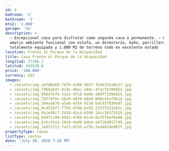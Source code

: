 ```yaml
---
id: 4
bedroom: '1'
bathroom: '1'
mts2: '1.000'
garage: 'no'
description: >-
  – Excepcional casa para disfrutar como segunda casa o permanente. – Consta de
  amplio ambiente funcional con estufa, un dormitorio, baño, parrillero,
  totalmente equipada y 1.000 M2 de terreno todo en excelente estado
location: Frente al Parque de la Hispanidad
title: Casa Frente al Parque de la Hispanidad
longitud: 57296.2
latitud: 343530.6
price: '160.000'
currency: U$S
images:
  - /assets/img_ad780a68-7bf9-4398-9657-fbdb335a9e17.jpg
  - /assets/img_fd6826df-8c9c-4bec-a84c-47acfb3999b3.jpg
  - /assets/img_99847b7b-31e2-4fc8-8a8b-d89ff338e625.jpg
  - /assets/img_79774f9c-5620-48f0-b8e0-099c4fe79b1d.jpg
  - /assets/img_304ad476-a5a0-4354-9158-bdc93f030edf.jpg
  - /assets/img_9cd53bf7-f756-4fdb-bc95-23f37531e91c.jpg
  - /assets/img_9a1e08c7-243d-45cd-b249-18cc102f2419.jpg
  - /assets/img_6d47cc08-6562-4784-b1c6-0a75fbef6e88.jpg
  - /assets/img_6cbc43a3-2634-4ed8-bde4-ebf26d857745.jpg
  - /assets/img_3e623711-fa23-4535-a75b-3ed407de962f.jpg
propertyType: casas
listType: ventas
date: 'July 20, 2020 7:28 PM'
---
```


